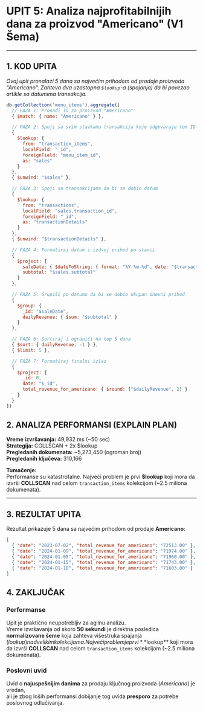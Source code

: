 # UPIT 5: Analiza najprofitabilnijih dana za proizvod "Americano" (V1 Šema)

---

## 1. KOD UPITA

*Ovaj upit pronalazi 5 dana sa najvećim prihodom od prodaje proizvoda "Americano". Zahteva dva uzastopna `$lookup`-a (spajanja) da bi povezao artikle sa datumima transakcija.*

```javascript
db.getCollection('menu_items').aggregate([
  // FAZA 1: Pronađi ID za proizvod "Americano"
  { $match: { name: "Americano" } },

  // FAZA 2: Spoji sa svim stavkama transakcija koje odgovaraju tom ID-u
  {
    $lookup: {
      from: "transaction_items",
      localField: "_id",
      foreignField: "menu_item_id",
      as: "sales"
    }
  },
  { $unwind: "$sales" },

  // FAZA 3: Spoji sa transakcijama da bi se dobio datum
  {
    $lookup: {
      from: "transactions",
      localField: "sales.transaction_id",
      foreignField: "_id",
      as: "transactionDetails"
    }
  },
  { $unwind: "$transactionDetails" },

  // FAZA 4: Formatiraj datum i izdvoj prihod po stavci
  {
    $project: {
      saleDate: { $dateToString: { format: "%Y-%m-%d", date: "$transactionDetails.created_at" } },
      subtotal: "$sales.subtotal"
    }
  },

  // FAZA 5: Grupiši po datumu da bi se dobio ukupan dnevni prihod
  {
    $group: {
      _id: "$saleDate",
      dailyRevenue: { $sum: "$subtotal" }
    }
  },

  // FAZA 6: Sortiraj i ograniči na top 5 dana
  { $sort: { dailyRevenue: -1 } },
  { $limit: 5 },

  // FAZA 7: Formatiraj finalni izlaz
  {
    $project: {
      _id: 0,
      date: "$_id",
      total_revenue_for_americano: { $round: ["$dailyRevenue", 2] }
    }
  }
])
```

## 2. ANALIZA PERFORMANSI (EXPLAIN PLAN)

**Vreme izvršavanja:** 49,932 ms (~50 sec)  
**Strategija:** COLLSCAN + 2x $lookup  
**Pregledanih dokumenata:** ~5,273,450 (ogroman broj)  
**Pregledanih ključeva:** 310,166  

**Tumačenje:**  
Performanse su katastrofalne. Najveći problem je prvi **$lookup** koji mora da izvrši **COLLSCAN** nad celom `transaction_items` kolekcijom (~2.5 miliona dokumenata).

---

## 3. REZULTAT UPITA

Rezultat prikazuje 5 dana sa najvećim prihodom od prodaje **Americano**:

```json
[
  { "date": "2023-07-02", "total_revenue_for_americano": "72513.00" },
  { "date": "2024-01-09", "total_revenue_for_americano": "71974.00" },
  { "date": "2024-01-05", "total_revenue_for_americano": "71960.00" },
  { "date": "2024-01-15", "total_revenue_for_americano": "71743.00" },
  { "date": "2024-01-18", "total_revenue_for_americano": "71603.00" }
]
```
## 4. ZAKLJUČAK

### Performanse
Upit je praktično neupotrebljiv za agilnu analizu.  
Vreme izvršavanja od skoro **50 sekundi** je direktna posledica **normalizovane šeme** koja zahteva višestruka spajanja ($lookup) nad velikim kolekcijama.  
Najveći problem je prvi **$lookup** koji mora da izvrši **COLLSCAN** nad celom `transaction_items` kolekcijom (~2.5 miliona dokumenata).

### Poslovni uvid
Uvid o **najuspešnijim danima** za prodaju ključnog proizvoda (*Americano*) je vredan,  
ali je zbog loših performansi dobijanje tog uvida **presporo** za potrebe poslovnog odlučivanja.

